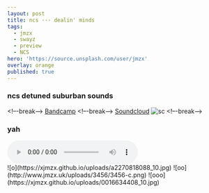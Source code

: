 ```yaml
---
layout: post
title: ncs ··· dealin' minds
tags:
  - jmzx
  - swayz
  - preview
  - NCS
hero: 'https://source.unsplash.com/user/jmzx'
overlay: orange
published: true
---
```

### ncs detuned suburban sounds
<!–-break-–>
[Bandcamp](https://www.natural-conscious-states.bandcamp.com/releases)
<!–-break-–>
[Soundcloud](https://www.soundcloud.com/jmzx/dealin-minds-preview)
![sc](https://user-images.githubusercontent.com/1854925/89234898-3e895180-d617-11ea-84cf-553f041cafe9.png)
<!–-break-–>
<article>
	<div class="cont">
		<h3>yah</h3>
	</div>
	<audio class="audio" controls="controls">
		<source type="audio/mpeg" src="https://www.jmzx.uk/uploads/audio/Dealin Minds_preview.mp3?_=1">
	</audio>
</article>
![o](https://xjmzx.github.io/uploads/a2270818088_10.jpg)
<!–-break-–>
![oo](http://www.jmzx.uk/uploads/3456/3456-c.png)
<!–-break-–>
![ooo](https://xjmzx.github.io/uploads/0016634408_10.jpg)
<!–-break-–>

